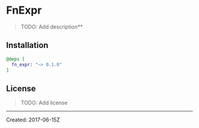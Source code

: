 # FnExpr

> TODO: Add description**


## Installation

```elixir
@deps [
  fn_expr: "~> 0.1.0"
]
```

## License

> TODO: Add license

----
Created:  2017-06-15Z
